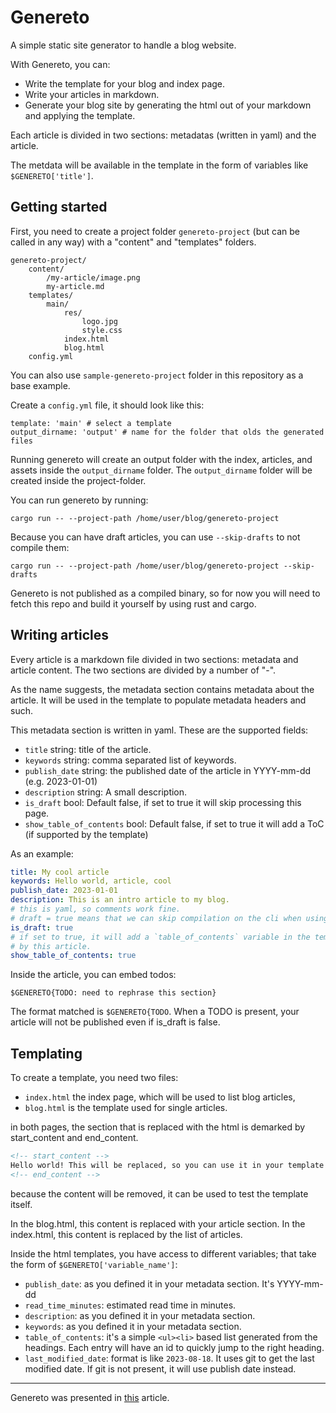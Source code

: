 # Genereto
A simple static site generator to handle a blog website. 

With Genereto, you can:
* Write the template for your blog and index page. 
* Write your articles in markdown.
* Generate your blog site by generating the html out of your markdown and applying the template.

Each article is divided in two sections: metadatas (written in yaml) and the article. 

The metdata will be available in the template in the form of variables like `$GENERETO['title']`.

## Getting started

First, you need to create a project folder `genereto-project` (but can be called in any way) with a "content" and "templates" folders.
```
genereto-project/
    content/
        /my-article/image.png
        my-article.md
    templates/
        main/
            res/
                logo.jpg
                style.css
            index.html
            blog.html
    config.yml
```
You can also use `sample-genereto-project` folder in this repository as a base example.

Create a `config.yml` file, it should look like this:

```
template: 'main' # select a template
output_dirname: 'output' # name for the folder that olds the generated files
```

Running genereto will create an output folder with the index, articles, and assets inside the `output_dirname` folder.
The `output_dirname` folder will be created inside the project-folder.

You can run genereto by running:
```shell
cargo run -- --project-path /home/user/blog/genereto-project
```
Because you can have draft articles, you can use `--skip-drafts` to not compile them:
```shell
cargo run -- --project-path /home/user/blog/genereto-project --skip-drafts
```
Genereto is not published as a compiled binary,
so for now you will need to fetch this repo and build it yourself by using rust and cargo.


## Writing articles
Every article is a markdown file divided in two sections: metadata and article content. The two sections are divided by a number of "-".

As the name suggests, the metadata section contains metadata about the article. It will be used in the template to populate metadata headers and such.

This metadata section is written in yaml. These are the supported fields:

* `title` string: title of the article.
* `keywords` string: comma separated list of keywords.
* `publish_date` string: the published date of the article in YYYY-mm-dd (e.g. 2023-01-01)
* `description` string: A small description.
* `is_draft` bool: Default false, if set to true it will skip processing this page.
* `show_table_of_contents` bool: Default false, if set to true it will add a ToC (if supported by the template)

As an example:
```yaml
title: My cool article
keywords: Hello world, article, cool
publish_date: 2023-01-01
description: This is an intro article to my blog.
# this is yaml, so comments work fine.
# draft = true means that we can skip compilation on the cli when using --skip-drafts
is_draft: true
# if set to true, it will add a `table_of_contents` variable in the template with the table of contents generated
# by this article.
show_table_of_contents: true
```

Inside the article, you can embed todos:
```
$GENERETO{TODO: need to rephrase this section}
```
The format matched is `$GENERETO{TODO`. When a TODO is present, your article will not be published even if is_draft is false.

## Templating
To create a template, you need two files:
* `index.html` the index page, which will be used to list blog articles,
* `blog.html` is the template used for single articles.

in both pages, the section that is replaced with the html is demarked by start_content and end_content.
```html
<!-- start_content -->
Hello world! This will be replaced, so you can use it in your template to see how the final resul will look like!
<!-- end_content -->
```
because the content will be removed, it can be used to test the template itself.

In the blog.html, this content is replaced with your article section.
In the index.html, this content is replaced by the list of articles.

Inside the html templates, you have access to different variables; that take the form of `$GENERETO['variable_name']`:
* `publish_date`: as you defined it in your metadata section. It's YYYY-mm-dd
* `read_time_minutes`: estimated read time in minutes. 
* `description`: as you defined it in your metadata section.
* `keywords`: as you defined it in your metadata section.
* `table_of_contents`: it's a simple `<ul><li>` based list generated from the headings. Each entry will have an id to quickly jump to the right heading. 
* `last_modified_date`: format is like `2023-08-18`. It uses git to get the last modified date. If git is not present, it will use publish date instead.

----

Genereto was presented in [this](https://blog.fponzi.me/2023-05-19-one-complex-setup.html) article.